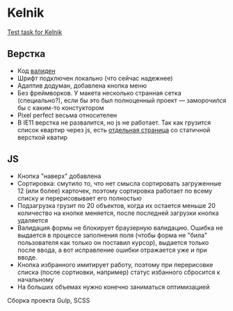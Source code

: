 # Kelnik
[Test task for Kelnik](https://kelnik.frontend-design.ru)

## Верстка
- Код [валиден](https://validator.w3.org/nu/?doc=http%3A%2F%2Fkelnik.frontend-design.ru%2F)
- Шрифт подключен локально (что сейчас надежнее)
- Адаптив додуман, добавлена кнопка меню
- Без фреймворков. У макета несколько странная сетка (специально?), если бы это был полноценный проект — заморочился бы с каким-то констуктором
- Pixel perfect весьма относителен
- В IE11 верстка не развалится, но js не работает. Так как грузится список квартир через js, есть [отдельная страница](http://kelnik.frontend-design.ru/ie/) со статичной версткой кватир

## JS
- Кнопка "наверх" добавлена
- Сортировка: смутило то, что нет смысла сортировать загруженные 12 (или более) карточек, поэтому сортировка работает по всему списку и перерисовывает его полностью
- Подзагрузка грузит по 20 объектов, когда их остается меньше 20 количество на кнопке меняется, после последней загрузки кнопка удаляется
- Валидация формы не блокирует браузерную валидацию. Ошибка не выдается в процессе заполнения поля (чтобы форма не "била" пользователя как только он поставил курсор), выдается только после ввода, а вот исправление ошибки отражается уже и при вводе.
- Кнопка избранного имитирует работу, поэтому при перерисовке списка (после сортиовки, например) статус избанного сбросится к начальному
- На больших объемах нужно конечно заниматься оптимизацией

Сборка проекта Gulp, SCSS
